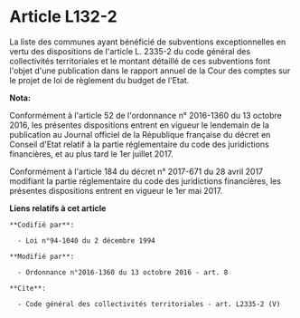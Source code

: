 # Article L132-2

La liste des communes ayant bénéficié de subventions exceptionnelles en vertu des dispositions de l'article L. 2335-2 du code
général des collectivités territoriales et le montant détaillé de ces subventions font l'objet d'une publication dans le
rapport annuel de la Cour des comptes sur le projet de loi de règlement du budget de l'Etat.

**Nota:**

Conformément à l'article 52 de l'ordonnance n° 2016-1360 du 13 octobre 2016, les présentes dispositions entrent en vigueur le
lendemain de la publication au Journal officiel de la République française du décret en Conseil d'Etat relatif à la partie
réglementaire du code des juridictions financières, et au plus tard le 1er juillet 2017.

Conformément à l'article 184 du décret n° 2017-671 du 28 avril 2017 modifiant la partie réglementaire du code des
juridictions financières, les présentes dispositions entrent en vigueur le 1er mai 2017.

**Liens relatifs à cet article**

	**Codifié par**:

	  - Loi n°94-1040 du 2 décembre 1994

	**Modifié par**:

	  - Ordonnance n°2016-1360 du 13 octobre 2016 - art. 8

	**Cite**:

	  - Code général des collectivités territoriales - art. L2335-2 (V)
